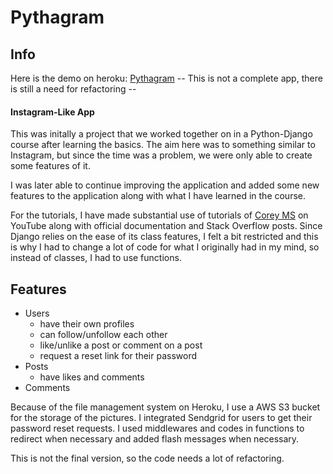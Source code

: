 # Pythagram

## Info

Here is the demo on heroku: [Pythagram](https://pythagram.herokuapp.com "Pythagram")
-- This is not a complete app, there is still a need for refactoring --

#### Instagram-Like App
This was initally a project that we worked together on in a Python-Django course after learning the basics. The aim here was to something similar to Instagram, but since the time was a problem, we were only able to create some features of it.

I was later able to continue improving the application and added some new features to the application along with what I have learned in the course.

For the tutorials, I have made substantial use of tutorials of [Corey MS](https://www.youtube.com/channel/UCCezIgC97PvUuR4_gbFUs5g "Corey MS") on YouTube along with official documentation and Stack Overflow posts. Since Django relies on the ease of its class features, I felt a bit restricted and this is why I had to change a lot of code for what I originally had in my mind, so instead of classes, I had to use functions.

## Features
- Users
    - have their own  profiles
    - can follow/unfollow each other
    - like/unlike a post or comment on a post
	- request a reset link for their password
- Posts
	- have likes and comments
- Comments

Because of the file management system on Heroku, I use a AWS S3 bucket for the storage of the pictures.
I integrated Sendgrid for users to get their password reset requests.
I used middlewares and codes in functions to redirect when necessary and added flash messages when necessary.

This is not the final version, so the code needs a lot of refactoring.
